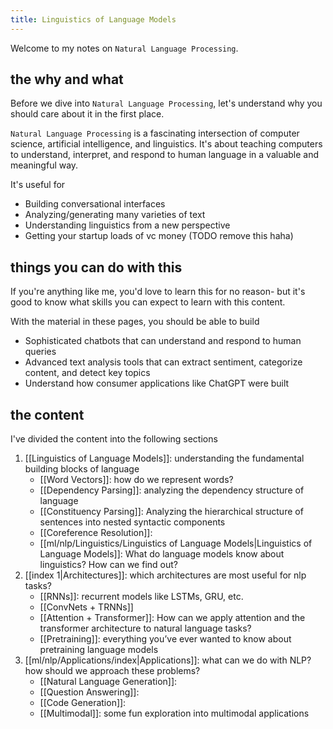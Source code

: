 ```yaml
---
title: Linguistics of Language Models
---
```


Welcome to my notes on `Natural Language Processing`.

## the why and what

Before we dive into `Natural Language Processing`, let's understand why you should care about it in the first place.

`Natural Language Processing` is a fascinating intersection of computer science, artificial intelligence, and linguistics. It's about teaching computers to understand, interpret, and respond to human language in a valuable and meaningful way.

It's useful for 
- Building conversational interfaces
- Analyzing/generating many varieties of text
- Understanding linguistics from a new perspective
- Getting your startup loads of vc money (TODO remove this haha)

## things you can do with this

If you're anything like me, you'd love to learn this for no reason- but it's good to know what skills you can expect to learn with this content.

With the material in these pages, you should be able to build
- Sophisticated chatbots that can understand and respond to human queries
- Advanced text analysis tools that can extract sentiment, categorize content, and detect key topics
- Understand how consumer applications like ChatGPT were built
## the content

I've divided the content into the following sections

1. [[Linguistics of Language Models]]: understanding the fundamental building blocks of language
	- [[Word Vectors]]: how do we represent words?
	- [[Dependency Parsing]]: analyzing the dependency structure of language
	- [[Constituency Parsing]]: Analyzing the hierarchical structure of sentences into nested syntactic components
	- [[Coreference Resolution]]: 
	- [[ml/nlp/Linguistics/Linguistics of Language Models|Linguistics of Language Models]]: What do language models know about linguistics? How can we find out?
1. [[index 1|Architectures]]: which architectures are most useful for nlp tasks?
	- [[RNNs]]: recurrent models like LSTMs, GRU, etc.
	- [[ConvNets + TRNNs]]
	- [[Attention + Transformer]]: How can we apply attention and the transformer architecture to natural language tasks?
	- [[Pretraining]]: everything you’ve ever wanted to know about pretraining language models
2. [[ml/nlp/Applications/index|Applications]]: what can we do with NLP? how should we approach these problems?
	- [[Natural Language Generation]]:
	- [[Question Answering]]: 
	- [[Code Generation]]: 
	- [[Multimodal]]: some fun exploration into multimodal applications